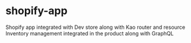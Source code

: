 # shopify-app
Shopify app integrated with Dev store along with Kao router and resource Inventory management integrated in the product along with GraphQL
